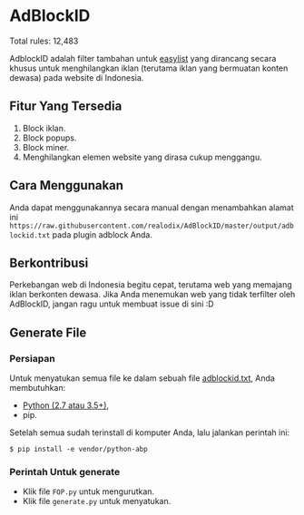 # AdBlockID

Total rules: 12,483

AdblockID adalah filter tambahan untuk [easylist](https://github.com/easylist/easylist) yang dirancang secara khusus untuk menghilangkan iklan (terutama iklan yang bermuatan konten dewasa) pada website di Indonesia.


## Fitur Yang Tersedia
1. Block iklan.
2. Block popups.
3. Block miner.
4. Menghilangkan elemen website yang dirasa cukup menggangu.


## Cara Menggunakan
Anda dapat menggunakannya secara manual dengan menambahkan alamat ini `https://raw.githubusercontent.com/realodix/AdBlockID/master/output/adblockid.txt` pada plugin adblock Anda.


## Berkontribusi
Perkebangan web di Indonesia begitu cepat, terutama web yang memajang iklan berkonten dewasa. Jika Anda menemukan web yang tidak terfilter oleh AdBlockID, jangan ragu untuk membuat issue di sini :D


## Generate File

### Persiapan
Untuk menyatukan semua file ke dalam sebuah file [adblockid.txt](https://raw.githubusercontent.com/realodix/AdBlockID/master/output/adblockid.txt), Anda membutuhkan:

* [Python (2.7 atau 3.5+)](https://www.python.org/downloads/),
* pip.

Setelah semua sudah terinstall di komputer Anda, lalu jalankan perintah ini:

`$ pip install -e vendor/python-abp`

### Perintah Untuk generate
* Klik file `FOP.py` untuk mengurutkan.
* Klik file `generate.py` untuk menyatukan.
